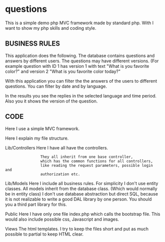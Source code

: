 # questions
This is a simple demo php MVC framework made by standard php.
With I want to show my php skills and coding style.


BUSINESS RULES
-----------------------------------

This application does the following.
The database contains questions and answers by different users.
The questions may have different versions.
(For example question with ID 1 has version 1 with text "What is you favorite color?"
and version 2 "What is you favorite color today?"


With this application you can filter the the answers of the users to different questions.
You can filter by date and by language.

In the results you see the replies in the selected language and time period.
Also you it shows the version of the question.


CODE
-----------------------------------
Here I use a simple MVC framework.


Here I explain my file structure.







Lib/Controllers     Here I have all have the controllers.


                    They all inherit from one base controller,
                    which has the common functions for all controllers, 
                    like reading the request parameters, possible login and
                    authorization etc.
 

Lib/Models          Here I include all business rules. For simplicity I don't 
                    use entity classes. All models inherit from the database
                    class. (Which would normally be in entity class)
                    I don't use database abstraction but direct SQL, because it is not realizable
                    to write a good DAL library by one person. You should
                    you a third part library for this.

        

Public              Here I have only one file index.php which calls the bootstrap file.
                    This would also include possible css, Javascript and images.


Views               The html templates. I try to keep the files short and put as much
                    possible to partial to keep HTML clear.